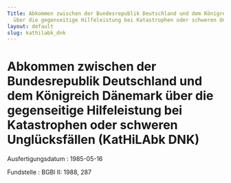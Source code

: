```yaml
---
Title: Abkommen zwischen der Bundesrepublik Deutschland und dem Königreich Dänemark
  über die gegenseitige Hilfeleistung bei Katastrophen oder schweren Unglücksfällen
layout: default
slug: kathilabk_dnk
---
```


# Abkommen zwischen der Bundesrepublik Deutschland und dem Königreich Dänemark über die gegenseitige Hilfeleistung bei Katastrophen oder schweren Unglücksfällen (KatHiLAbk DNK)

Ausfertigungsdatum
:   1985-05-16

Fundstelle
:   BGBl II: 1988, 287

